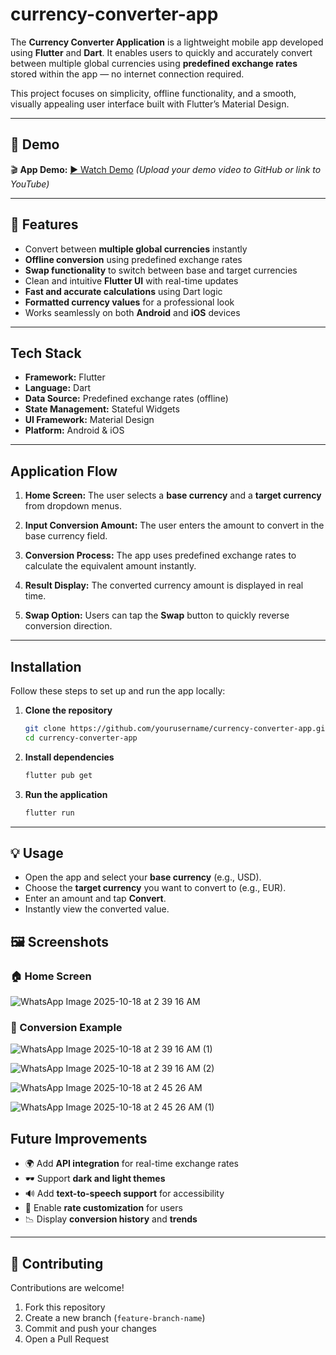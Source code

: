 # currency-converter-app

The **Currency Converter Application** is a lightweight mobile app developed using **Flutter** and **Dart**.
It enables users to quickly and accurately convert between multiple global currencies using **predefined exchange rates** stored within the app — no internet connection required.

This project focuses on simplicity, offline functionality, and a smooth, visually appealing user interface built with Flutter’s Material Design.

---

## 🎥 Demo

🎬 **App Demo:**
[▶️ Watch Demo](https://github.com/yourusername/currency-converter-demo.mp4)
*(Upload your demo video to GitHub or link to YouTube)*

---

## 🌟 Features

* Convert between **multiple global currencies** instantly
* **Offline conversion** using predefined exchange rates
* **Swap functionality** to switch between base and target currencies
* Clean and intuitive **Flutter UI** with real-time updates
* **Fast and accurate calculations** using Dart logic
* **Formatted currency values** for a professional look
* Works seamlessly on both **Android** and **iOS** devices

---

## Tech Stack

* **Framework:** Flutter
* **Language:** Dart
* **Data Source:** Predefined exchange rates (offline)
* **State Management:** Stateful Widgets
* **UI Framework:** Material Design
* **Platform:** Android & iOS

---

## Application Flow

1. **Home Screen:**
   The user selects a **base currency** and a **target currency** from dropdown menus.

2. **Input Conversion Amount:**
   The user enters the amount to convert in the base currency field.

3. **Conversion Process:**
   The app uses predefined exchange rates to calculate the equivalent amount instantly.

4. **Result Display:**
   The converted currency amount is displayed in real time.

5. **Swap Option:**
   Users can tap the **Swap** button to quickly reverse conversion direction.

---

##  Installation

Follow these steps to set up and run the app locally:

1. **Clone the repository**

   ```bash
   git clone https://github.com/yourusername/currency-converter-app.git
   cd currency-converter-app
   ```

2. **Install dependencies**

   ```bash
   flutter pub get
   ```

3. **Run the application**

   ```bash
   flutter run
   ```

---

## 💡 Usage

* Open the app and select your **base currency** (e.g., USD).
* Choose the **target currency** you want to convert to (e.g., EUR).
* Enter an amount and tap **Convert**.
* Instantly view the converted value.

## 🖼️ Screenshots

### 🏠 Home Screen

![WhatsApp Image 2025-10-18 at 2 39 16 AM](https://github.com/user-attachments/assets/50d3e2af-ff6c-46e8-8566-353b916c23a0)


### 💱 Conversion Example

![WhatsApp Image 2025-10-18 at 2 39 16 AM (1)](https://github.com/user-attachments/assets/92e34ffb-e3be-4730-8182-eb2305c492be)

![WhatsApp Image 2025-10-18 at 2 39 16 AM (2)](https://github.com/user-attachments/assets/0bf89419-1aeb-4331-a8f7-c103185b755b)

![WhatsApp Image 2025-10-18 at 2 45 26 AM](https://github.com/user-attachments/assets/ea5dd65f-d1ff-42b7-8833-716ec235d000)

![WhatsApp Image 2025-10-18 at 2 45 26 AM (1)](https://github.com/user-attachments/assets/81d3929a-f47b-4de9-834a-956141ffd866)


## Future Improvements

* 🌍 Add **API integration** for real-time exchange rates
* 🕶️ Support **dark and light themes**
* 🔊 Add **text-to-speech support** for accessibility
* 💾 Enable **rate customization** for users
* 📉 Display **conversion history** and **trends**

---

## 🤝 Contributing

Contributions are welcome!

1. Fork this repository
2. Create a new branch (`feature-branch-name`)
3. Commit and push your changes
4. Open a Pull Request





